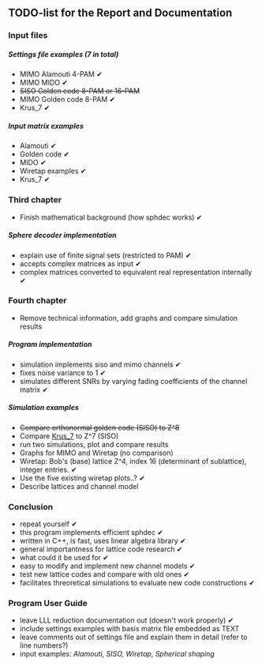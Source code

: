## TODO-list for the Report and Documentation

### Input files
##### Settings file examples (7 in total)
- MIMO Alamouti 4-PAM ✔
- MIMO MIDO ✔
- ~~SISO Golden code 8-PAM or 16-PAM~~
- MIMO Golden code 8-PAM ✔
- Krus_7 ✔

##### Input matrix examples
- Alamouti ✔
- Golden code ✔
- MIDO ✔
- Wiretap examples ✔
- Krus_7 ✔

### Third chapter
- Finish mathematical background (how sphdec works) ✔

##### Sphere decoder implementation
- explain use of finite signal sets (restricted to PAM) ✔
- accepts complex matrices as input ✔
- complex matrices converted to equivalent real representation internally ✔

### Fourth chapter
- Remove technical information, add graphs and compare simulation results

##### Program implementation
- simulation implements siso and mimo channels ✔
- fixes noise variance to 1 ✔
- simulates different SNRs by varying fading coefficients of the channel matrix ✔

##### Simulation examples
- ~~Compare orthonormal golden code (SISO) to Z^8~~
- Compare [Krus_7](https://ecse.monash.edu/staff/eviterbo/rotations/rotations.html) to Z^7 (SISO)
- run two simulations, plot and compare results
- Graphs for MIMO and Wiretap (no comparison)
- Wiretap: Bob's (base) lattice Z^4, index 16 (determinant of sublattice), integer entries. ✔
- Use the five existing wiretap plots..? ✔
- Describe lattices and channel model

### Conclusion
- repeat yourself ✔
- this program implements efficient sphdec ✔
- written in C++, is fast, uses linear algebra library ✔
- general importantness for lattice code research ✔
- what could it be used for ✔
- easy to modify and implement new channel models ✔
- test new lattice codes and compare with old ones ✔ 
- facilitates threoretical simulations to evaluate new code constructions ✔

### Program User Guide
- leave LLL reduction documentation out (doesn't work properly) ✔
- include settings examples with basis matrix file embedded as TEXT 
- leave comments out of settings file and explain them in detail (refer to line numbers?) 
- input examples: *Alamouti, SISO, Wiretap, Spherical shaping*



